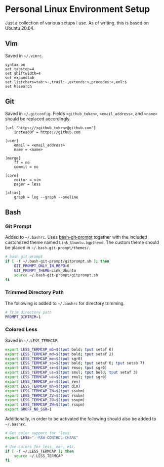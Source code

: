 # Personal Linux Environment Setup

Just a collection of various setups I use. As of writing, this is
based on Ubuntu 20.04.

## Vim

Saved in `~/.vimrc`.

```
syntax on
set tabstop=4
set shiftwidth=4
set expandtab
set listchars=tab:>·,trail:·,extends:>,precedes:<,eol:$
set hlsearch
```

## Git

Saved in `~/.gitconfig`. Fields `<github_token>`, `<email_address>`,
and `<name>` should be replaced accordingly.

```
[url "https://<github_token>@github.com"]
    insteadOf = https://github.com

[user]
    email = <email_address>
    name = <name>

[merge]
    ff = no
    commit = no

[core]
    editor = vim
    pager = less

[alias]
    graph = log --graph --oneline
```

## Bash

### Git Prompt

Added to `~/.bashrc`. Uses [bash-git-prompt][bash_git_prompt_url]
together with the included customized theme named `Link_Ubuntu.bgptheme`.
The custom theme should be placed in `~/.bash-git-prompt/themes/`.

```sh
# bash git prompt
if [ -f ~/.bash-git-prompt/gitprompt.sh ]; then
    GIT_PROMPT_ONLY_IN_REPO=0
    GIT_PROMPT_THEME=Link_Ubuntu
    source ~/.bash-git-prompt/gitprompt.sh
fi
```

### Trimmed Directory Path

The following is added to `~/.bashrc` for directory trimming.

```sh
# Trim directory path
PROMPT_DIRTRIM=1
```

### Colored Less

Saved in `~/.LESS_TERMCAP`.

```sh
export LESS_TERMCAP_mb=$(tput bold; tput setaf 6)
export LESS_TERMCAP_md=$(tput bold; tput setaf 2)
export LESS_TERMCAP_me=$(tput sgr0)
export LESS_TERMCAP_so=$(tput bold; tput setaf 0; tput setab 7)
export LESS_TERMCAP_se=$(tput rmso; tput sgr0)
export LESS_TERMCAP_us=$(tput smul; tput bold; tput setaf 3)
export LESS_TERMCAP_ue=$(tput rmul; tput sgr0)
export LESS_TERMCAP_mr=$(tput rev)
export LESS_TERMCAP_mh=$(tput dim)
export LESS_TERMCAP_ZN=$(tput ssubm)
export LESS_TERMCAP_ZV=$(tput rsubm)
export LESS_TERMCAP_ZO=$(tput ssupm)
export LESS_TERMCAP_ZW=$(tput rsupm)
export GROFF_NO_SGR=1
```

Additionally, in order to be activated the following should also be added to
`~/.bashrc`.

```sh
# Get color support for 'less'
export LESS="--RAW-CONTROL-CHARS"

# Use colors for less, man, etc.
if [ -f ~/.LESS_TERMCAP ]; then
    source ~/.LESS_TERMCAP
fi
```

[bash_git_prompt_url]: https://github.com/magicmonty/bash-git-prompt
